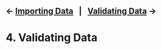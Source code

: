 ← [Importing Data](03-importing-data.md)&nbsp;&nbsp;&nbsp;|&nbsp;&nbsp;&nbsp;[Validating Data](05-renaming-recoding-data.md) →
---

# 4. Validating Data

